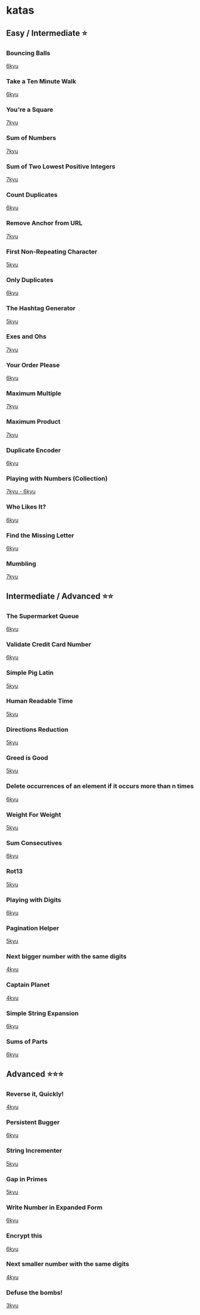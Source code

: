 # katas

## Easy / Intermediate ⭐️

### Bouncing Balls
[6kyu](https://www.codewars.com/kata/5544c7a5cb454edb3c000047/solutions/javascript)  

### Take a Ten Minute Walk
[6kyu](https://www.codewars.com/kata/take-a-ten-minute-walk/train/javascript)  

### You're a Square

[7kyu](https://www.codewars.com/kata/youre-a-square/javascript)

### Sum of Numbers

[7kyu](https://www.codewars.com/kata/beginner-series-number-3-sum-of-numbers/javascript)

### Sum of Two Lowest Positive Integers

[7kyu](https://www.codewars.com/kata/sum-of-two-lowest-positive-integers/javascript)

### Count Duplicates

[6kyu](https://www.codewars.com/kata/counting-duplicates/train/javascript)

### Remove Anchor from URL

[7kyu](https://www.codewars.com/kata/remove-anchor-from-url/javascript)

### First Non-Repeating Character

[5kyu](https://www.codewars.com/kata/first-non-repeating-character/javascript)

### Only Duplicates

[6kyu](https://www.codewars.com/kata/only-duplicates/train/javascript)

### The Hashtag Generator

[5kyu](https://www.codewars.com/kata/the-hashtag-generator/train/javascript)

### Exes and Ohs

[7kyu](https://www.codewars.com/kata/exes-and-ohs/javascript)

### Your Order Please

[6kyu](https://www.codewars.com/kata/your-order-please/train/javascript)

### Maximum Multiple

[7kyu](https://www.codewars.com/kata/maximum-multiple/javascript)

### Maximum Product

[7kyu](https://www.codewars.com/kata/maximum-product/javascript)

### Duplicate Encoder

[6kyu](https://www.codewars.com/kata/duplicate-encoder/train/javascript)

### Playing with Numbers (Collection)

[7kyu - 6kyu](https://www.codewars.com/collections/playing-with-numbers)

### Who Likes It?

[6kyu](https://www.codewars.com/kata/who-likes-it/train/javascript)

### Find the Missing Letter

[6kyu](https://www.codewars.com/kata/find-the-missing-letter/train/javascript)

### Mumbling

[7kyu](https://www.codewars.com/kata/mumbling/train/javascript)

<!--
/*
* INTERMEDIATE
*/
-->

## Intermediate / Advanced ⭐️⭐️

### The Supermarket Queue
[6kyu](https://www.codewars.com/kata/57b06f90e298a7b53d000a86/train/javascript)  

### Validate Credit Card Number

[6kyu](https://www.codewars.com/kata/validate-credit-card-number/train/javascript)

### Simple Pig Latin

[5kyu](https://www.codewars.com/kata/simple-pig-latin/train/javascript)

### Human Readable Time

[5kyu](https://www.codewars.com/kata/human-readable-time/train/javascript)

### Directions Reduction

[5kyu](https://www.codewars.com/kata/directions-reduction/javascript)

### Greed is Good

[5kyu](https://www.codewars.com/kata/greed-is-good/train/javascript)

### Delete occurrences of an element if it occurs more than n times

[6kyu](https://www.codewars.com/kata/delete-occurrences-of-an-element-if-it-occurs-more-than-n-times/train/javascript)

### Weight For Weight

[5kyu](https://www.codewars.com/kata/weight-for-weight/train/javascript)

### Sum Consecutives

[6kyu](https://www.codewars.com/kata/sum-consecutives/train/javascript)

### Rot13

[5kyu](https://www.codewars.com/kata/rot13-1/train/javascript)

### Playing with Digits

[6kyu](https://www.codewars.com/kata/playing-with-digits/train/javascript)

### Pagination Helper

[5kyu](https://www.codewars.com/kata/paginationhelper/train/javascript)

### Next bigger number with the same digits

[4kyu](https://www.codewars.com/kata/next-bigger-number-with-the-same-digits/train/javascript)

### Captain Planet

[4kyu](https://www.codewars.com/kata/80-s-kids-number-10-captain-planet/javascript)

### Simple String Expansion

[6kyu](https://www.codewars.com/kata/simple-simple-simple-string-expansion/javascript)

### Sums of Parts

[6kyu](https://www.codewars.com/kata/sums-of-parts/javascript)

## Advanced ⭐️⭐️⭐️

### Reverse it, Quickly!

[4kyu](https://www.codewars.com/kata/reverse-it-quickly/train/javascript)

### Persistent Bugger

[6kyu](https://www.codewars.com/kata/persistent-bugger/train/javascript)

### String Incrementer

[5kyu](https://www.codewars.com/kata/string-incrementer/train/javascript)

### Gap in Primes

[5kyu](https://www.codewars.com/kata/gap-in-primes/train/javascript)

### Write Number in Expanded Form

[6kyu](https://www.codewars.com/kata/write-number-in-expanded-form/train/javascript)

### Encrypt this

[6kyu](https://www.codewars.com/kata/encrypt-this/train/javascript)

### Next smaller number with the same digits

[4kyu](https://www.codewars.com/kata/next-smaller-number-with-the-same-digits/train/javascript)

### Defuse the bombs!

[3kyu](https://www.codewars.com/kata/54d558c72a5e542c0600060f/train/javascript)  
